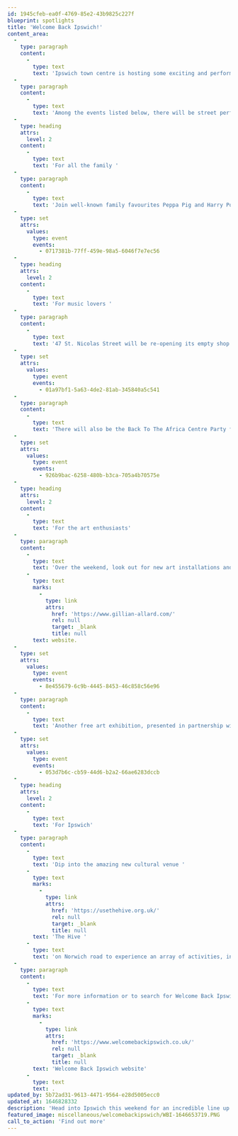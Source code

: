 ```yaml
---
id: 1945cfeb-ea0f-4769-85e2-43b9825c227f
blueprint: spotlights
title: 'Welcome Back Ipswich!'
content_area:
  -
    type: paragraph
    content:
      -
        type: text
        text: 'Ipswich town centre is hosting some exciting and performances this weekend. Between 11-13 March, Ipswich Borough Council has organised a celebration of the town by calling upon arts organisations and local talent. Empty buildings like Ancient House and 47 St. Nicholas Street will play host to exhibitions, pop-up department stores and open mic nights. '
  -
    type: paragraph
    content:
      -
        type: text
        text: 'Among the events listed below, there will be street performers throughout the town centre from 10am-4pm and 6.30pm-9pm on Saturday 12 March and a light installation on Corn Hill to show thanks to key workers for their work over the last two years.'
  -
    type: heading
    attrs:
      level: 2
    content:
      -
        type: text
        text: 'For all the family '
  -
    type: paragraph
    content:
      -
        type: text
        text: 'Join well-known family favourites Peppa Pig and Harry Potter on the big screen at an affordable ticket price. King Street Cinema at the Corn Exchange will be screening family films for only £3 (£1 of which will go to charity).'
  -
    type: set
    attrs:
      values:
        type: event
        events:
          - 0717381b-77ff-459e-98a5-6046f7e7ec56
  -
    type: heading
    attrs:
      level: 2
    content:
      -
        type: text
        text: 'For music lovers '
  -
    type: paragraph
    content:
      -
        type: text
        text: '47 St. Nicolas Street will be re-opening its empty shop window for one evening only for an Open Mic night on the Saturday, while Outloud Music and The Smokehouse have brought together a fantastic selection of music artists to perform on Friday evening until late and then during the day on Saturday as well. '
  -
    type: set
    attrs:
      values:
        type: event
        events:
          - 01a97bf1-5a63-4de2-81ab-345840a5c541
  -
    type: paragraph
    content:
      -
        type: text
        text: 'There will also be the Back To The Africa Centre Party ft. Jazzie B (Soul II Soul) at Arlingtons on Saturday evening, however please be aware that there is a £12.50 ticket price on the door for this event. '
  -
    type: set
    attrs:
      values:
        type: event
        events:
          - 926b9bac-6258-480b-b3ca-705a4b70575e
  -
    type: heading
    attrs:
      level: 2
    content:
      -
        type: text
        text: 'For the art enthusiasts'
  -
    type: paragraph
    content:
      -
        type: text
        text: 'Over the weekend, look out for new art installations and exhibitions appearing across Ipswich. For local female artists, look to the Fierce Colour exhibition which will be temporarily be appearing in Ronin Body Arts. Here you will find pieces of work from 23 female artists. Two of photographic artist Gillian Allard''s pieces will be appearing at The Ancient House as well as Ipswich Museum, to find out more about Gillian''s work then please visit her '
      -
        type: text
        marks:
          -
            type: link
            attrs:
              href: 'https://www.gillian-allard.com/'
              rel: null
              target: _blank
              title: null
        text: website.
  -
    type: set
    attrs:
      values:
        type: event
        events:
          - 8e455679-6c9b-4445-8453-46c858c56e96
  -
    type: paragraph
    content:
      -
        type: text
        text: 'Another free art exhibition, presented in partnership with Aspire Black Suffolk and Noise of Art, is the Black Cowboys Art Exhibition by renowned local photographer John Ferguson. The exhibition will include photos of African American cowboys projected from Arlingtons Ipswich, and soundtracked by DJ Ben Osborne. '
  -
    type: set
    attrs:
      values:
        type: event
        events:
          - 053d7b6c-cb59-44d6-b2a2-66ae6283dccb
  -
    type: heading
    attrs:
      level: 2
    content:
      -
        type: text
        text: 'For Ipswich'
  -
    type: paragraph
    content:
      -
        type: text
        text: 'Dip into the amazing new cultural venue '
      -
        type: text
        marks:
          -
            type: link
            attrs:
              href: 'https://usethehive.org.uk/'
              rel: null
              target: _blank
              title: null
        text: 'The Hive '
      -
        type: text
        text: 'on Norwich road to experience an array of activities, including live music, film screenings, art and music workshops, as well as live podcasts. This is an exciting opportunity to explore this new creative venue designed for the people of Ipswich. Kinetic Science will also be holding their annual Suffolk Science Festival in the Ipswich Townhall over the weekend and there will be a pop-up department store opening in Ancient House for all your food, drink and retail needs! '
  -
    type: paragraph
    content:
      -
        type: text
        text: 'For more information or to search for Welcome Back Ipswich events across the Let''s Get Creative site, just select the ''Welcome Back Ipswich'' tag on the right hand side of the listings page or for the full itinerary of events then just visit the dedicated '
      -
        type: text
        marks:
          -
            type: link
            attrs:
              href: 'https://www.welcomebackipswich.co.uk/'
              rel: null
              target: _blank
              title: null
        text: 'Welcome Back Ipswich website'
      -
        type: text
        text: .
updated_by: 5b72ad31-9613-4471-9564-e28d5005ecc0
updated_at: 1646828332
description: 'Head into Ipswich this weekend for an incredible line up of events and experiences. From street performers and art installations, to drop in workshops and open mic events - there''s something for everyone.'
featured_image: miscellaneous/welcomebackipswich/WBI-1646653719.PNG
call_to_action: 'Find out more'
---
```

